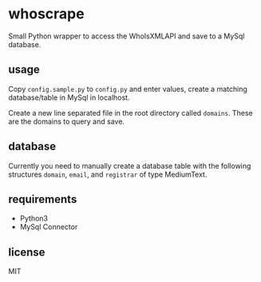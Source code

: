 # whoscrape

Small Python wrapper to access the WhoIsXMLAPI and save to a MySql database.

## usage

Copy `config.sample.py` to `config.py` and enter values, create a matching database/table in MySql in localhost.

Create a new line separated file in the root directory called `domains`. These are the domains to query and save.

## database

Currently you need to manually create a database table with the following structures `domain`, `email`, and `registrar` of type MediumText.


## requirements

- Python3  
- MySql Connector 


## license

MIT